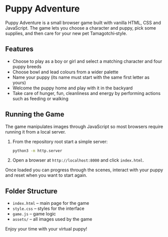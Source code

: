 # Puppy Adventure

Puppy Adventure is a small browser game built with vanilla HTML, CSS and JavaScript. The game lets you choose a character and puppy, pick some supplies, and then care for your new pet Tamagotchi‑style.

## Features
- Choose to play as a boy or girl and select a matching character and four puppy breeds
- Choose bowl and lead colours from a wider palette
- Name your puppy (its name must start with the same first letter as yours)
- Welcome the puppy home and play with it in the backyard
- Take care of hunger, fun, cleanliness and energy by performing actions such as feeding or walking

## Running the Game
The game manipulates images through JavaScript so most browsers require running it from a local server.

1. From the repository root start a simple server:
   ```bash
   python3 -m http.server
   ```
2. Open a browser at `http://localhost:8000` and click `index.html`.

Once loaded you can progress through the scenes, interact with your puppy and reset when you want to start again.

## Folder Structure
- `index.html` – main page for the game
- `style.css` – styles for the interface
- `game.js` – game logic
- `assets/` – all images used by the game

Enjoy your time with your virtual puppy!
